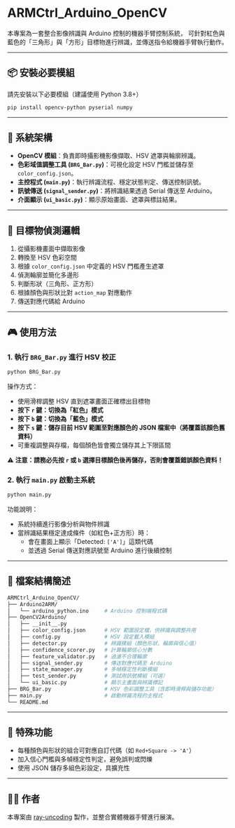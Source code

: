 
# ARMCtrl_Arduino_OpenCV

本專案為一套整合影像辨識與 Arduino 控制的機器手臂控制系統，
可針對紅色與藍色的「三角形」與「方形」目標物進行辨識，並傳送指令給機器手臂執行動作。

---

## 📦 安裝必要模組

請先安裝以下必要模組（建議使用 Python 3.8+）

```bash
pip install opencv-python pyserial numpy
```

---

## 🔧 系統架構

- **OpenCV 模組**：負責即時攝影機影像擷取、HSV 遮罩與輪廓辨識。
- **色彩域值調整工具 (`BRG_Bar.py`)**：可視化設定 HSV 門檻並儲存至 `color_config.json`。
- **主控程式 (`main.py`)**：執行辨識流程、穩定狀態判定、傳送控制訊號。
- **訊號傳送 (`signal_sender.py`)**：將辨識結果透過 Serial 傳送至 Arduino。
- **介面顯示 (`ui_basic.py`)**：顯示原始畫面、遮罩與標註結果。

---

## 🎯 目標物偵測邏輯

1. 從攝影機畫面中擷取影像
2. 轉換至 HSV 色彩空間
3. 根據 `color_config.json` 中定義的 HSV 門檻產生遮罩
4. 偵測輪廓並簡化多邊形
5. 判斷形狀（三角形、正方形）
6. 根據顏色與形狀比對 `action_map` 對應動作
7. 傳送對應代碼給 Arduino

---

## 🎮 使用方法

### 1. 執行 `BRG_Bar.py` 進行 HSV 校正

```bash
python BRG_Bar.py
```

操作方式：

- 使用滑桿調整 HSV 直到遮罩畫面正確標出目標物
- **按下 `r` 鍵：切換為「紅色」模式**
- **按下 `b` 鍵：切換為「藍色」模式**
- **按下 `s` 鍵：儲存目前 HSV 範圍至對應顏色的 JSON 檔案中（將覆蓋該顏色舊資料）**
- 可重複調整與存檔，每個顏色皆會獨立儲存其上下限區間

⚠️ **注意：請務必先按 `r` 或 `b` 選擇目標顏色後再儲存，否則會覆蓋錯誤顏色資料！**

### 2. 執行 `main.py` 啟動主系統

```bash
python main.py
```

功能說明：

- 系統持續進行影像分析與物件辨識
- 當辨識結果穩定達成條件（如紅色+正方形）時：
  - 會在畫面上顯示「Detected: `['A']`」這類代碼
  - 並透過 Serial 傳送對應訊號至 Arduino 進行後續控制

---

## 📁 檔案結構簡述

```bash
ARMCtrl_Arduino_OpenCV/
├── Arduino2ARM/
│   └── arduino_python.ino     # Arduino 控制端程式碼
├── OpenCV2Arduino/
│   ├── __init__.py
│   ├── color_config.json      # HSV 範圍設定檔，供辨識與調整共用
│   ├── config.py              # HSV 設定載入模組
│   ├── detector.py            # 辨識模組（顏色形狀、輪廓與信心值）
│   ├── confidence_scorer.py   # 計算輪廓信心分數
│   ├── feature_validator.py   # 過濾不合理輪廓
│   ├── signal_sender.py       # 傳送對應代碼至 Arduino
│   ├── state_manager.py       # 多幀穩定性判斷模組
│   ├── test_sender.py         # 測試用訊號模組（可選）
│   └── ui_basic.py            # 顯示主畫面與辨識標記
├── BRG_Bar.py                 # HSV 色彩調整工具（含即時滑桿與儲存功能）
├── main.py                    # 啟動辨識流程的主程式
└── README.md

```

---

## 🧠 特殊功能

- 每種顏色與形狀的組合可對應自訂代碼（如 `Red+Square -> 'A'`）
- 加入信心門檻與多幀穩定性判定，避免誤判或閃爍
- 使用 JSON 儲存多組色彩設定，具擴充性

---

## 👨‍💻 作者

本專案由 [ray-uncoding](https://github.com/ray-uncoding) 製作，並整合實體機器手臂進行展演。
